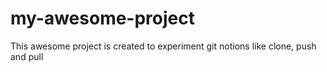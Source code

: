 # my-awesome-project


This awesome project is created to experiment git notions like clone, push and pull
